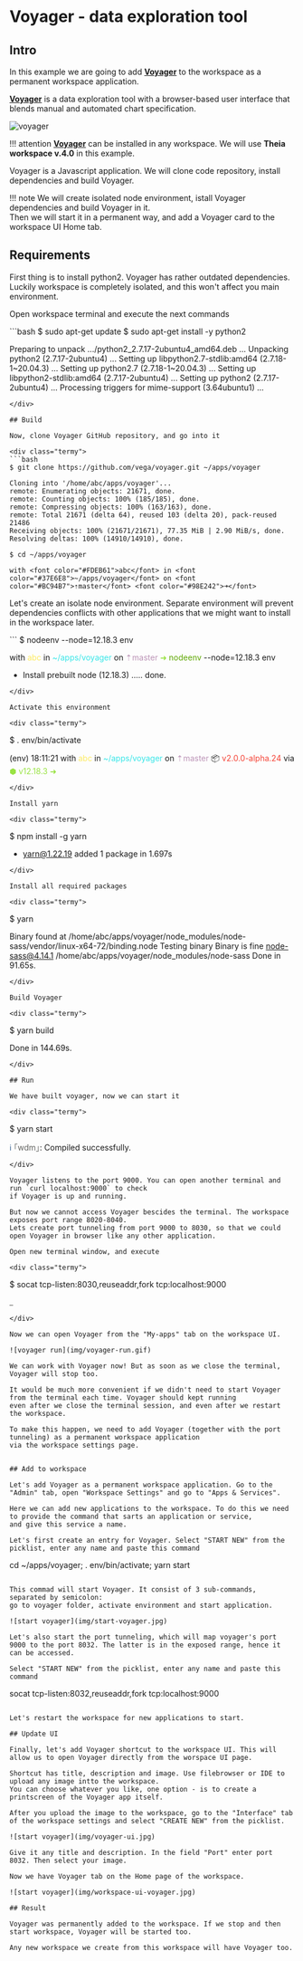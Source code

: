 # Voyager - data exploration tool

## Intro

In this example we are going to add [__Voyager__](https://github.com/vega/voyager) to the workspace as a permanent workspace application.    

[__Voyager__](https://github.com/vega/voyager) is a data exploration tool with a browser-based user interface that blends manual and automated chart specification.     

![voyager](img/voyager.jpg)

!!! attention
    [__Voyager__](https://github.com/vega/voyager) can be installed in any workspace. We will use __Theia workspace v.4.0__ in this example.

Voyager is a Javascript application. We will clone code repository, install dependencies and build Voyager.  

!!! note
    We will create isolated node environment, istall Voyager dependencies and build Voyager in it.   
    Then we will start it in a permanent way, and add a Voyager card to the workspace UI Home tab.   

## Requirements

First thing is to install python2. Voyager has rather outdated dependencies. 
Luckily workspace is completely isolated, and this won't affect you main environment.  

Open workspace terminal and execute the next commands

<div class="termy">
```bash
$ sudo apt-get update
$ sudo apt-get install -y python2

Preparing to unpack .../python2_2.7.17-2ubuntu4_amd64.deb ...
Unpacking python2 (2.7.17-2ubuntu4) ...
Setting up libpython2.7-stdlib:amd64 (2.7.18-1~20.04.3) ...
Setting up python2.7 (2.7.18-1~20.04.3) ...
Setting up libpython2-stdlib:amd64 (2.7.17-2ubuntu4) ...
Setting up python2 (2.7.17-2ubuntu4) ...
Processing triggers for mime-support (3.64ubuntu1) ...
```
</div>

## Build

Now, clone Voyager GitHub repository, and go into it

<div class="termy">
```bash
$ git clone https://github.com/vega/voyager.git ~/apps/voyager

Cloning into '/home/abc/apps/voyager'...
remote: Enumerating objects: 21671, done.
remote: Counting objects: 100% (185/185), done.
remote: Compressing objects: 100% (163/163), done.
remote: Total 21671 (delta 64), reused 103 (delta 20), pack-reused 21486
Receiving objects: 100% (21671/21671), 77.35 MiB | 2.90 MiB/s, done.
Resolving deltas: 100% (14910/14910), done.

$ cd ~/apps/voyager

with <font color="#FDEB61">abc</font> in <font color="#37E6E8">~/apps/voyager</font> on <font color="#BC94B7">⇡master</font> <font color="#98E242">➜</font>
```
</div>

Let's create an isolate node environment. Separate environment will prevent dependencies conflicts with other applications 
that we might want to install in the workspace later.    

<div class="termy">
```
$ nodeenv --node=12.18.3 env

with <font color="#FDEB61">abc</font> in <font color="#37E6E8">~/apps/voyager</font> on <font color="#BC94B7">⇡master</font> <font color="#98E242">➜</font> <font color="#5EA702">nodeenv</font> --node=12.18.3 env
 * Install prebuilt node (12.18.3) ..... done.
```
</div>

Activate this environment

<div class="termy">
```
$ . env/bin/activate

(env) 18:11:21 with <font color="#FDEB61">abc</font> in <font color="#37E6E8">~/apps/voyager</font> on <font color="#BC94B7">⇡master</font> 📦 <font color="#F54235">v2.0.0-alpha.24</font> via <font color="#99E343">⬢ v12.18.3</font> <font color="#98E242">➜</font> 
```
</div>

Install yarn

<div class="termy">
```
$ npm install -g yarn

+ yarn@1.22.19
added 1 package in 1.697s
```
</div>

Install all required packages

<div class="termy">
```
$ yarn

Binary found at /home/abc/apps/voyager/node_modules/node-sass/vendor/linux-x64-72/binding.node
Testing binary
Binary is fine
node-sass@4.14.1 /home/abc/apps/voyager/node_modules/node-sass
Done in 91.65s.
```
</div>

Build Voyager

<div class="termy">
```
$ yarn build

Done in 144.69s.
```
</div>

## Run

We have built voyager, now we can start it

<div class="termy">
```
$ yarn start

<font color="#3C6894">ℹ</font> <font color="#646562">｢wdm｣</font>: Compiled successfully.
```
</div>

Voyager listens to the port 9000. You can open another terminal and run `curl localhost:9000` to check 
if Voyager is up and running.  

But now we cannot access Voyager bescides the terminal. The workspace exposes port range 8020-8040. 
Lets create port tunneling from port 9000 to 8030, so that we could open Voyager in browser like any other application.   

Open new terminal window, and execute

<div class="termy">
```
$ socat tcp-listen:8030,reuseaddr,fork tcp:localhost:9000

<font color="#646562">_</font>
```
</div>

Now we can open Voyager from the "My-apps" tab on the workspace UI.   

![voyager run](img/voyager-run.gif) 

We can work with Voyager now! But as soon as we close the terminal, Voyager will stop too.  

It would be much more convenient if we didn't need to start Voyager from the terminal each time. Voyager should kept running 
even after we close the terminal session, and even after we restart the workspace.   

To make this happen, we need to add Voyager (together with the port tunneling) as a permanent workspace application 
via the workspace settings page.  


## Add to workspace

Let's add Voyager as a permanent workspace application. Go to the "Admin" tab, open "Workspace Settings" and go to "Apps & Services".  

Here we can add new applications to the workspace. To do this we need to provide the command that sarts an application or service, 
and give this service a name.  

Let's first create an entry for Voyager. Select "START NEW" from the picklist, enter any name and paste this command

```
cd ~/apps/voyager; . env/bin/activate; yarn start
```

This commad will start Voyager. It consist of 3 sub-commands, separated by semicolon: 
go to voyager folder, activate environment and start application.  

![start voyager](img/start-voyager.jpg)

Let's also start the port tunneling, which will map voyager's port 9000 to the port 8032. The latter is in the exposed range, hence it 
can be accessed.   

Select "START NEW" from the picklist, enter any name and paste this command

```
socat tcp-listen:8032,reuseaddr,fork tcp:localhost:9000
```

Let's restart the workspace for new applications to start.  

## Update UI

Finally, let's add Voyager shortcut to the workspace UI. This will allow us to open Voyager directly from the worspace UI page.   

Shortcut has title, description and image. Use filebrowser or IDE to upload any image intto the workspace. 
You can choose whatever you like, one option - is to create a printscreen of the Voyager app itself.  

After you upload the image to the workspace, go to the "Interface" tab of the workspace settings and select "CREATE NEW" from the picklist.   

![start voyager](img/voyager-ui.jpg)

Give it any title and description. In the field "Port" enter port 8032. Then select your image.   

Now we have Voyager tab on the Home page of the workspace. 

![start voyager](img/workspace-ui-voyager.jpg)

## Result

Voyager was permanently added to the workspace. If we stop and then start workspace, Voyager will be started too.  

Any new workspace we create from this workspace will have Voyager too.



